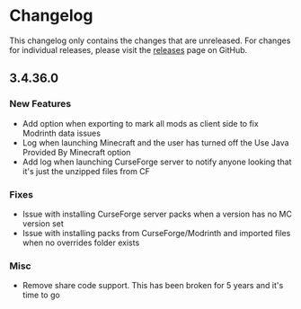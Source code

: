 # Changelog

This changelog only contains the changes that are unreleased. For changes for individual releases, please visit the
[releases](https://github.com/ATLauncher/ATLauncher/releases) page on GitHub.

## 3.4.36.0

### New Features
- Add option when exporting to mark all mods as client side to fix Modrinth data issues
- Log when launching Minecraft and the user has turned off the Use Java Provided By Minecraft option
- Add log when launching CurseForge server to notify anyone looking that it's just the unzipped files from CF

### Fixes
- Issue with installing CurseForge server packs when a version has no MC version set
- Issue with installing packs from CurseForge/Modrinth and imported files when no overrides folder exists

### Misc
- Remove share code support. This has been broken for 5 years and it's time to go
